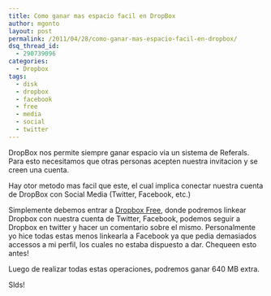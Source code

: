 ```yaml
---
title: Como ganar mas espacio facil en DropBox
author: mgonto
layout: post
permalink: /2011/04/28/como-ganar-mas-espacio-facil-en-dropbox/
dsq_thread_id:
  - 290739096
categories:
  - Dropbox
tags:
  - disk
  - dropbox
  - facebook
  - free
  - media
  - social
  - twitter
---
```

DropBox nos permite siempre ganar espacio via un sistema de Referals. Para esto necesitamos que otras personas acepten nuestra invitacion y se creen una cuenta.

Hay otor metodo mas facil que este, el cual implica conectar nuestra cuenta de DropBox con Social Media (Twitter, Facebook, etc.)

Simplemente debemos entrar a [Dropbox Free][1], donde podremos linkear Dropbox con nuestra cuenta de Twitter, Facebook, podemos seguir a Dropbox en twitter y hacer un comentario sobre el mismo. Personalmente yo hice todas estas menos linkearla a Facebook ya que pedia demasiados accessos a mi perfil, los cuales no estaba dispuesto a dar. Chequeen esto antes!

Luego de realizar todas estas operaciones, podremos ganar 640 MB extra.

Slds!

 [1]: https://www.dropbox.com/free "Dropbox Free"